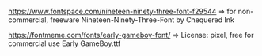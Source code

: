https://www.fontspace.com/nineteen-ninety-three-font-f29544
=> for non-commercial, freeware
Nineteen-Ninety-Three-Font by Chequered Ink

https://fontmeme.com/fonts/early-gameboy-font/
=> License: pixel, free for commercial use
Early GameBoy.ttf
